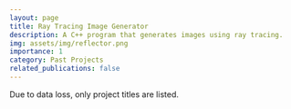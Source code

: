 ```yaml
---
layout: page
title: Ray Tracing Image Generator
description: A C++ program that generates images using ray tracing.
img: assets/img/reflector.png
importance: 1
category: Past Projects
related_publications: false
---
```


Due to data loss, only project titles are listed.
